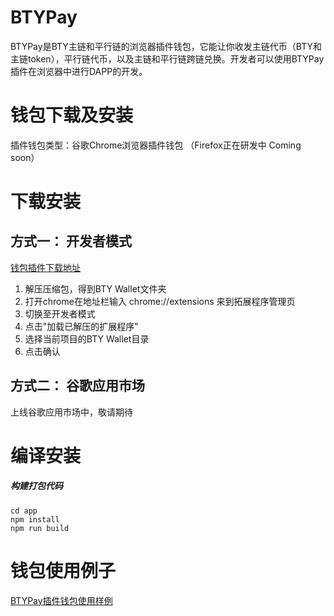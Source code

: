 # BTYPay
BTYPay是BTY主链和平行链的浏览器插件钱包，它能让你收发主链代币（BTY和主链token），平行链代币，以及主链和平行链跨链兑换。开发者可以使用BTYPay插件在浏览器中进行DAPP的开发。

# 钱包下载及安装
插件钱包类型：谷歌Chrome浏览器插件钱包 （Firefox正在研发中 Coming soon）

# 下载安装
## 方式一： 开发者模式
[钱包插件下载地址](https://github.com/33cn/btypay/releases/download/1.2.0/BTY_Wallet.zip)

1. 解压压缩包，得到BTY Wallet文件夹
2. 打开chrome在地址栏输入 chrome://extensions 来到拓展程序管理页
3. 切换至开发者模式
4. 点击"加载已解压的扩展程序"
5. 选择当前项目的BTY Wallet目录
6. 点击确认

## 方式二： 谷歌应用市场
上线谷歌应用市场中，敬请期待

# 编译安装
##### 构建打包代码
```
cd app
npm install
npm run build
```  

# 钱包使用例子
[BTYPay插件钱包使用样例](https://github.com/33cn/btypay/blob/master/SAMPLE.md)
